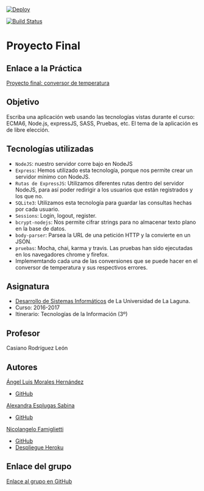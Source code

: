[![Deploy](https://www.herokucdn.com/deploy/button.svg)](https://degrassi-minister-51801.herokuapp.com/)

[![Build Status](https://travis-ci.org/ULL-ESIT-DSI-1617/proyecto-dsi-alexandra-angel-nicolangelo-35l2.svg?branch=master)](https://travis-ci.org/ULL-ESIT-DSI-1617/proyecto-dsi-alexandra-angel-nicolangelo-35l2)
# Proyecto Final

## Enlace a la Práctica
[Proyecto final: conversor de temperatura](https://casianorodriguezleon.gitbooks.io/ull-esit-1617/content/proyectos/dsi/)

## Objetivo

Escriba una aplicación web usando las tecnologías vistas durante el curso: 
ECMA6, Node.js, expressJS, SASS, Pruebas, etc. El tema de la aplicación es de libre elección.

## Tecnologías utilizadas
* `NodeJS`: nuestro servidor corre bajo en NodeJS
* `Express`: Hemos utilizado esta tecnología, porque nos permite crear un servidor mínimo con NodeJS.
* `Rutas de ExpressJS`: Utilizamos diferentes rutas dentro del servidor NodeJS, para así poder redirigir a los usuarios que están registrados y los que no.
* `SQLite3`: Utilizamos esta tecnología para guardar las consultas hechas por cada usuario.
* `Sessions`: Login, logout, register.
* `bcrypt-nodejs`: Nos permite cifrar strings para no almacenar texto plano en la base de datos.
* `body-parser`: Parsea la URL de una petición HTTP y la convierte en un JSON.
* `pruebas`: Mocha, chai, karma y travis. Las pruebas han sido ejecutadas en los navegadores chrome y firefox.
* Implememtando cada una de las conversiones que se puede hacer en el conversor de temperatura y sus respectivos errores.


## Asignatura
* [Desarrollo de Sistemas Informáticos](https://campusvirtual.ull.es/1617/course/view.php?id=1136) de La Universidad de La Laguna.
* Curso: 2016-2017
* Itinerario: Tecnologías de la Información \(3º\)

## Profesor
Casiano Rodríguez León

## Autores
[Ángel Luis Morales Hernández](https://alu0100888157.github.io)
* [GitHub](https://github.com/alu0100888157)

[Alexandra Esplugas Sabina](https://alu0100762006.github.io)
* [GitHub](https://github.com/alu0100762006)

[Nicolangelo Famiglietti](https://alu0100912005.github.io)
* [GitHub](https://github.com/alu0100912005)
* [Despliegue Heroku](https://still-savannah-58316.herokuapp.com)

## Enlace del grupo
[Enlace al grupo en GitHub](https://github.com/ULL-ESIT-DSI-1617/proyecto-dsi-alexandra-angel-nicolangelo-35l2)

